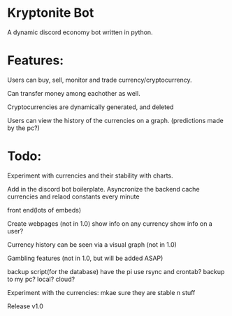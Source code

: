 # Kryptonite Bot

 A dynamic discord economy bot written in python.

# Features:

 Users can buy, sell, monitor and trade currency/cryptocurrency.

Can transfer money among eachother as well.

Cryptocurrencies are dynamically generated, and deleted

Users can view the history of the currencies on a graph. (predictions made by the pc?)


# Todo:
 
Experiment with currencies and their stability with charts.

Add in the discord bot boilerplate.
    Asyncronize the backend
    cache currencies and relaod constants every minute

front end(lots of embeds)

Create webpages (not in 1.0)
    show info on any currency
    show info on a user?
    
Currency history can be seen via a visual graph (not in 1.0)

Gambling features (not in 1.0, but will be added ASAP)

backup script(for the database)
    have the pi use rsync and crontab?
        backup to my pc? local? cloud?

Experiment with the currencies:
    mkae sure they are stable n stuff

Release v1.0